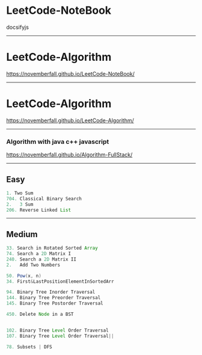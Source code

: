 # LeetCode-NoteBook
docsifyjs 

---
# LeetCode-Algorithm

https://novemberfall.github.io/LeetCode-NoteBook/


---
# LeetCode-Algorithm

https://novemberfall.github.io/LeetCode-Algorithm/

---

### Algorithm with java c++ javascript

https://novemberfall.github.io/Algorithm-FullStack/

---



## Easy

```java
1. Two Sum  
704. Classical Binary Search
2.   3 Sum
206. Reverse Linked List
```
---

## Medium

```java
33. Search in Rotated Sorted Array
74. Search a 2D Matrix I
240. Search a 2D Matrix II
2.   Add Two Numbers

50. Pow(x, n)
34. First&LastPositionElementInSortedArr

94. Binary Tree Inorder Traversal
144. Binary Tree Preorder Traversal
145. Binary Tree Postorder Traversal

450. Delete Node in a BST 


102. Binary Tree Level Order Traversal
107. Binary Tree Level Order Traversal||

78. Subsets | DFS
```